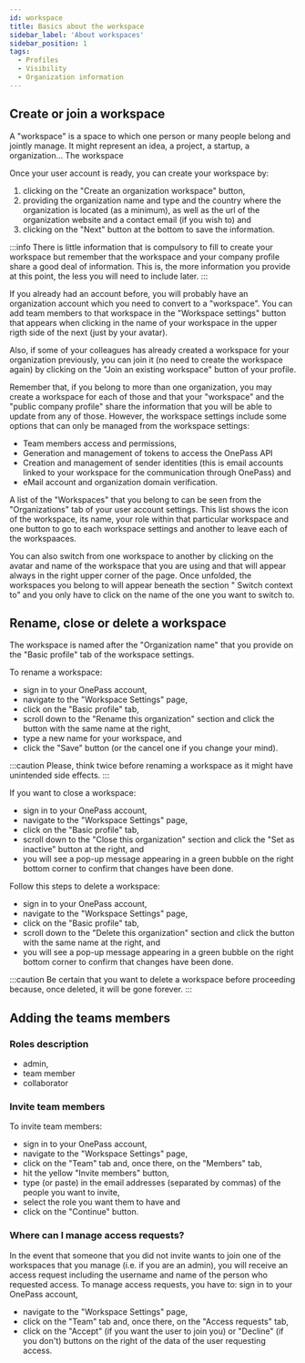 ```yaml
---
id: workspace
title: Basics about the workspace
sidebar_label: 'About workspaces'
sidebar_position: 1
tags:
  - Profiles
  - Visibility
  - Organization information
---
```



## Create or join a workspace

A "workspace" is a space to which one person or many people belong and jointly manage. It might represent an idea, a project, a startup, a organization... The workspace

Once your user account is ready, you can create your workspace by:
1. clicking on the "Create an organization workspace" button,
2. providing the organization name and type and the country where the organization is located (as a minimum), as well as the url of the organization website and a contact email (if you wish to) and
3. clicking on the "Next" button at the bottom to save the information.

:::info
There is little information that is compulsory to fill to create your workspace but remember that the workspace and your company profile share a good deal of information. This is, the more information you provide at this point, the less you will need to include later.
:::

If you already had an account before, you will probably have an organization account which you need to convert to a "workspace". You can add team members to that workspace in the "Workspace settings" button that appears when clicking in the name of your workspace in the upper rigth side of the next (just by your avatar). 

Also, if some of your colleagues has already created a workspace for your organization previously, you can join it (no need to create the workspace again) by clicking on the "Join an existing workspace" button of your profile. 

Remember that, if you belong to more than one organization, you may create a workspace for each of those and that your "workspace" and the "public company profile" share the information that you will be able to update from any of those. However, the workspace settings include some options that can only be managed from the workspace settings: 
* Team members access and permissions,
* Generation and management of tokens to access the OnePass API
* Creation and management of sender identities (this is email accounts linked to your workspace for the communication through OnePass) and
* eMail account and organization domain verification.

A list of the "Workspaces" that you belong to can be seen from the "Organizations" tab of your user account settings. This list shows the icon of the workspace, its name, your role within that particular workspace and one button to go to each workspace settings and another to leave each of the workspaaces.

You can also switch from one workspace to another by clicking on the avatar and name of the workspace that you are using and that will appear always in the right upper corner of the page. Once unfolded, the workspaces you belong to will appear beneath the section " Switch context to" and you only have to click on the name of the one you want to switch to.

## Rename, close or delete a workspace

The workspace is named after the "Organization name" that you provide on the "Basic profile" tab of the workspace settings. 

To rename a workspace:
- sign in to your OnePass account,
- navigate to the "Workspace Settings" page,
- click on the "Basic profile" tab,
- scroll down to the "Rename this organization" section and click the button with the same name at the right,
- type a new name for your workspace, and
- click the "Save" button (or the cancel one if you change your mind).

:::caution
Please, think twice before renaming a workspace as it might have unintended side effects.
:::

If you want to close a workspace: 
- sign in to your OnePass account,
- navigate to the "Workspace Settings" page,
- click on the "Basic profile" tab,
- scroll down to the "Close this organization" section and click the "Set as inactive" button at the right, and
- you will see a pop-up message appearing in a green bubble on the right bottom corner to confirm that changes have been done.

Follow this steps to delete a workspace:
- sign in to your OnePass account,
- navigate to the "Workspace Settings" page,
- click on the "Basic profile" tab,
- scroll down to the "Delete this organization" section and click the button with the same name at the right, and
- you will see a pop-up message appearing in a green bubble on the right bottom corner to confirm that changes have been done.

:::caution
Be certain that you want to delete a workspace before proceeding because, once deleted, it will be gone forever.
:::


 ## Adding the teams members

 ### Roles description

  - admin, 
  - team member
  - collaborator

 ### Invite team members

To invite team members:
- sign in to your OnePass account,
- navigate to the "Workspace Settings" page,
- click on the "Team" tab and, once there, on the "Members" tab,
- hit the yellow "Invite members" button, 
- type (or paste) in the email addresses (separated by commas) of the people you want to invite,
- select the role you want them to have and 
- click on the "Continue" button.

 ### Where can I manage access requests?

In the event that someone that you did not invite wants to join one of the workspaces that you manage (i.e. if you are an admin), you will receive an access request including the username and name of the person who requested access. To manage access requests, you have to:
 sign in to your OnePass account,
- navigate to the "Workspace Settings" page,
- click on the "Team" tab and, once there, on the "Access requests" tab,
- click on the "Accept" (if you want the user to join you) or "Decline" (if you don't) buttons on the right of the data of the user requesting access. 

